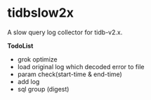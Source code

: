 # tidbslow2x
A slow query log collector for tidb-v2.x.

**TodoList**
- grok optimize
- load original log which decoded error to file 
- param check(start-time & end-time)
- add log
- sql group (digest)


